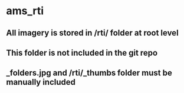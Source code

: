 # ams_rti

## All imagery is stored in /rti/ folder at root level
## This folder is not included in the git repo
## _folders.jpg and /rti/_thumbs folder must be manually included
